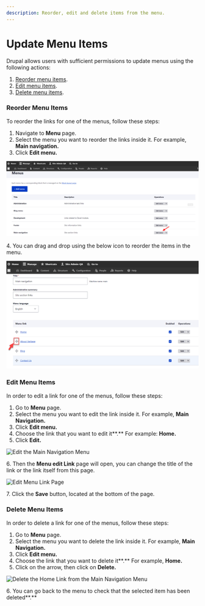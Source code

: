 ```yaml
---
description: Reorder, edit and delete items from the menu.
---
```


# Update Menu Items

Drupal allows users with sufficient permissions to update menus using the following actions:

1. [Reorder menu items](reorder-and-edit-your-menu-items.md#reorder-menu-items).
2. [Edit menu items](reorder-and-edit-your-menu-items.md#edit-menu-items).
3. [Delete menu items](reorder-and-edit-your-menu-items.md#delete-menu-items).



### Reorder Menu Items

To reorder the links for one of the menus, follow these steps:&#x20;

1. Navigate to **Menu** page.
2. Select the menu you want to reorder the links inside it. For example, **Main navigation.**
3. Click **Edit menu.**

![Edit the Main Navigation Menu](<../../../.gitbook/assets/image (48) (1).png>)

4\. You can drag and drop using the below icon to reorder the items in the menu.

![Reorder Items in Main Navigation Menu](<../../../.gitbook/assets/image (52) (1).png>)

### Edit Menu Items

In order to edit a link for one of the menus, follow these steps:&#x20;

1. Go to **Menu** page.
2. Select the menu you want to edit the link inside it. For example, **Main Navigation.**
3. Click **Edit menu.**
4. Choose the link that you want to edit it**.**  For example: **Home.**
5. Click **Edit.**

![Edit the Main Navigation Menu](<../../../.gitbook/assets/Edit menu Main navigation \_ varbase9003d1 (1).png>)

6\. Then the **Menu edit Link** page will open, you can change the title of the link or the link itself from this page.

![Edit Menu Link Page](<../../../.gitbook/assets/Edit menu link \_ varbase9003d1.png>)

7\. Click the **Save** button, located at the bottom of the page.

### Delete Menu Items

In order to delete a link for one of the menus, follow these steps:&#x20;

1. Go to **Menu** page.
2. Select the menu you want to delete the link inside it. For example, **Main Navigation.**
3. Click **Edit menu.**
4. Choose the link that you want to delete it**.**  For example, **Home.**
5. Click on the arrow, then click on **Delete.**

![Delete the Home Link from the Main Navigation Menu](../../../.gitbook/assets/2021-12-13\_11-44-24.png)

6\. You can go back to the menu to check that the selected item has been deleted**.**


